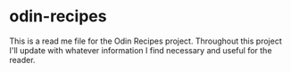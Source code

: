 # odin-recipes
This is a read me file for the Odin Recipes project.
Throughout this project I'll update with whatever information I find necessary and useful for the reader.

